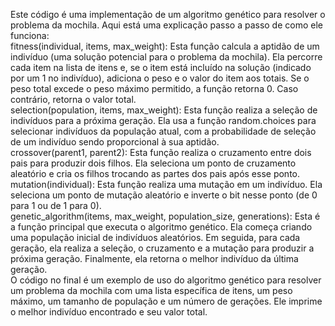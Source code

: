 Este código é uma implementação de um algoritmo genético para resolver o problema da mochila. Aqui está uma explicação passo a passo de como ele funciona:  
fitness(individual, items, max_weight): Esta função calcula a aptidão de um indivíduo (uma solução potencial para o problema da mochila). Ela percorre cada item na lista de itens e, se o item está incluído na solução (indicado por um 1 no indivíduo), adiciona o peso e o valor do item aos totais. Se o peso total excede o peso máximo permitido, a função retorna 0. Caso contrário, retorna o valor total.  
selection(population, items, max_weight): Esta função realiza a seleção de indivíduos para a próxima geração. Ela usa a função random.choices para selecionar indivíduos da população atual, com a probabilidade de seleção de um indivíduo sendo proporcional à sua aptidão.  
crossover(parent1, parent2): Esta função realiza o cruzamento entre dois pais para produzir dois filhos. Ela seleciona um ponto de cruzamento aleatório e cria os filhos trocando as partes dos pais após esse ponto.  
mutation(individual): Esta função realiza uma mutação em um indivíduo. Ela seleciona um ponto de mutação aleatório e inverte o bit nesse ponto (de 0 para 1 ou de 1 para 0).  
genetic_algorithm(items, max_weight, population_size, generations): Esta é a função principal que executa o algoritmo genético. Ela começa criando uma população inicial de indivíduos aleatórios. Em seguida, para cada geração, ela realiza a seleção, o cruzamento e a mutação para produzir a próxima geração. Finalmente, ela retorna o melhor indivíduo da última geração.  
O código no final é um exemplo de uso do algoritmo genético para resolver um problema da mochila com uma lista específica de itens, um peso máximo, um tamanho de população e um número de gerações. Ele imprime o melhor indivíduo encontrado e seu valor total.
